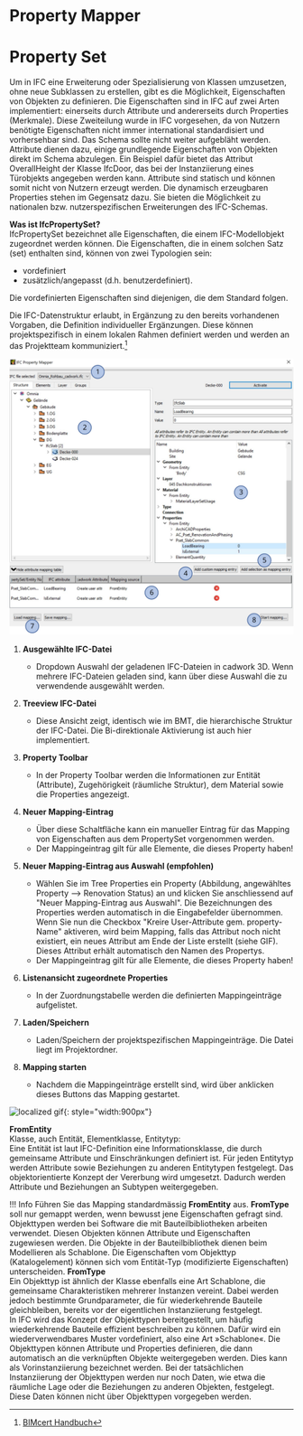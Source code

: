 # Property Mapper

# Property Set

Um in IFC eine Erweiterung oder Spezialisierung von Klassen umzusetzen, ohne neue Subklassen zu erstellen, gibt es die Möglichkeit, Eigenschaften von Objekten zu definieren. Die Eigenschaften sind in IFC auf zwei Arten implementiert: einerseits durch Attribute und andererseits durch Properties (Merkmale). Diese Zweiteilung wurde in IFC vorgesehen, da von Nutzern benötigte Eigenschaften nicht immer international standardisiert und vorhersehbar sind. Das Schema sollte nicht weiter aufgebläht werden. Attribute dienen dazu, einige grundlegende Eigenschaften von Objekten direkt im Schema abzulegen. Ein Beispiel dafür bietet das Attribut OverallHeight der Klasse IfcDoor, das bei der Instanziierung eines Türobjekts angegeben werden kann. Attribute sind statisch und können somit nicht von Nutzern erzeugt werden. Die dynamisch erzeugbaren Properties stehen im Gegensatz dazu. Sie bieten die Möglichkeit zu nationalen bzw. nutzerspezifischen Erweiterungen des IFC-Schemas.

**Was ist IfcPropertySet?** <br>
IfcPropertySet bezeichnet alle Eigenschaften, die einem IFC-Modellobjekt zugeordnet werden können.
Die Eigenschaften, die in einem solchen Satz (set) enthalten sind, können von zwei Typologien sein:

* vordefiniert
* zusätzlich/angepasst (d.h. benutzerdefiniert).

Die vordefinierten Eigenschaften sind diejenigen, die dem Standard folgen. 

Die IFC-Datenstruktur erlaubt, in Ergänzung zu den bereits vorhandenen Vorgaben, die Definition individueller Ergänzungen. Diese können projektspezifisch in einem lokalen Rahmen definiert werden und werden an das Projektteam kommuniziert.[^1]

[^1]: [BIMcert Handbuch](https://bif.bauwesen.tuwien.ac.at/fortbildung/kurse/aktuelle-kurse/bimcert/)


![localized image](../img/de/propertyMapper.svg)

1. **Ausgewählte IFC-Datei**
    * Dropdown Auswahl der geladenen IFC-Dateien in cadwork 3D. Wenn mehrere IFC-Dateien geladen sind, kann über diese Auswahl die zu verwendende ausgewählt werden.

2. **Treeview IFC-Datei** 
    * Diese Ansicht zeigt, identisch wie im BMT, die hierarchische Struktur der IFC-Datei. Die Bi-direktionale Aktivierung ist auch hier implementiert. 

3. **Property Toolbar**
    * In der Property Toolbar werden die Informationen zur Entität (Attribute), Zugehörigkeit (räumliche Struktur), dem Material sowie die Properties angezeigt. 

4. **Neuer Mapping-Eintrag**
    * Über diese Schaltfläche kann ein manueller Eintrag für das Mapping von Eigenschaften aus dem PropertySet vorgenommen werden.
    * Der Mappingeintrag gilt für alle Elemente, die dieses Property haben!

5. **Neuer Mapping-Eintrag aus Auswahl (empfohlen)**
    * Wählen Sie im Tree Properties ein Property (Abbildung, angewähltes Property --> Renovation Status) an und klicken Sie anschliessend auf "Neuer Mapping-Eintrag aus Auswahl". Die Bezeichnungen des Properties werden automatisch in die Eingabefelder übernommen. Wenn Sie nun die Checkbox "Kreire User-Attribute gem. property-Name" aktiveren, wird beim Mapping, falls das Attribut noch nicht existiert, ein neues Attribut am Ende der Liste erstellt (siehe GIF). Dieses Attribut erhält automatisch den Namen des Propertys. 
    * Der Mappingeintrag gilt für alle Elemente, die dieses Property haben!

6. **Listenansicht zugeordnete Properties**
    * In der Zuordnungstabelle werden die definierten Mappingeinträge aufgelistet. 

7. **Laden/Speichern**
    * Laden/Speichern der projektspezifischen Mappingeinträge. Die Datei liegt im Projektordner. 

8. **Mapping starten**
    * Nachdem die Mappingeinträge erstellt sind, wird über anklicken dieses Buttons das Mapping gestartet. 

![localized gif](../img/mapping.gif){: style="width:900px"}



**FromEntity** <br>
Klasse, auch Entität, Elementklasse, Entitytyp:<br> 
Eine Entität ist laut IFC-Definition eine Informationsklasse, die durch gemeinsame Attribute und Einschränkungen definiert ist. Für jeden Entitytyp werden Attribute sowie Beziehungen zu anderen Entitytypen festgelegt. Das objektorientierte Konzept der Vererbung wird umgesetzt. Dadurch werden Attribute und Beziehungen an Subtypen weitergegeben.

!!! Info
    Führen Sie das Mapping standardmässig **FromEntity** aus. **FromType** soll nur gemappt werden, wenn bewusst jene Eigenschaften gefragt sind.<br> Objekttypen werden bei Software die mit Bauteilbibliotheken arbeiten verwendet. Diesen Objekten können Attribute und Eigenschaften zugewiesen werden. Die Objekte in der Bauteilbibliothek dienen beim Modellieren als Schablone. Die Eigenschaften vom Objekttyp (Katalogelement) können sich vom Entität-Typ (modifizierte Eigenschaften) unterscheiden. 
**FromType** <br>
Ein Objekttyp ist ähnlich der Klasse ebenfalls eine Art Schablone, die gemeinsame Charakteristiken mehrerer Instanzen vereint. Dabei werden jedoch bestimmte Grundparameter, die für wiederkehrende Bauteile gleichbleiben, bereits vor der eigentlichen Instanziierung festgelegt. <br>
In IFC wird das Konzept der Objekttypen bereitgestellt, um häufig wiederkehrende Bauteile effizient beschreiben zu können. Dafür wird ein wiederverwendbares Muster vordefiniert, also eine Art »Schablone«. Die Objekttypen können Attribute und Properties definieren, die dann automatisch an die verknüpften Objekte weitergegeben werden. Dies kann als Vorinstanziierung bezeichnet werden. Bei der tatsächlichen Instanziierung der Objekttypen werden nur noch Daten, wie etwa die räumliche Lage oder die Beziehungen zu anderen Objekten, festgelegt. Diese Daten können nicht über Objekttypen vorgegeben werden.
